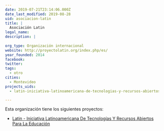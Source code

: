 ```yaml
---
date: 2019-07-21T23:14:06.000Z
date_last_modified: 2019-08-28
uid: asociacion-latin
title: |
  Asociación Latin
legal_name: 
description: |
  
org_type: Organización internacional
website: http://proyectolatin.org/index.php/es/
year_founded: 2014
facebook: 
twitter: 
tags:
  - otro
cities: 
  - Montevideo
projects_uids:
  - latin-iniciativa-latinoamericana-de-tecnologias-y-recursos-abiertos-para-la-educacion

---
```


Esta organización tiene los siguientes proyectos:

- [Latin - Iniciativa Latinoamericana De Tecnologías Y Recursos Abiertos Para La Educación](/proyectos/latin-iniciativa-latinoamericana-de-tecnologias-y-recursos-abiertos-para-la-educacion)
